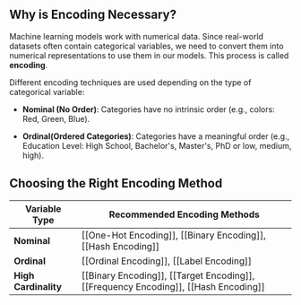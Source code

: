 ## Why is Encoding Necessary?

Machine learning models work with numerical data. Since real-world datasets often contain categorical variables, we need to convert them into numerical representations to use them in our models. This process is called **encoding**.

Different encoding techniques are used depending on the type of categorical variable:

- **Nominal (No Order)**: Categories have no intrinsic order (e.g., colors: Red, Green, Blue).
    
- **Ordinal(Ordered Categories)**: Categories have a meaningful order (e.g., Education Level: High School, Bachelor's, Master's, PhD or low, medium, high).


## Choosing the Right Encoding Method

| Variable Type        | Recommended Encoding Methods                                                        |
| -------------------- | ----------------------------------------------------------------------------------- |
| **Nominal**          | [[One-Hot Encoding]], [[Binary Encoding]], [[Hash Encoding]]                        |
| **Ordinal**          | [[Ordinal Encoding]], [[Label Encoding]]                                            |
| **High Cardinality** | [[Binary Encoding]], [[Target Encoding]], [[Frequency Encoding]], [[Hash Encoding]] |
